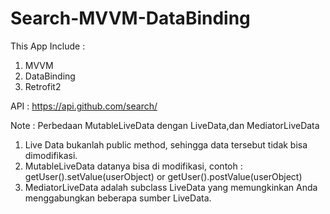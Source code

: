 # Search-MVVM-DataBinding

This App Include : 
1. MVVM
2. DataBinding
3. Retrofit2

API : https://api.github.com/search/

Note :
Perbedaan MutableLiveData dengan LiveData,dan MediatorLiveData
1. Live Data bukanlah public method, sehingga data tersebut tidak bisa dimodifikasi.
2. MutableLiveData datanya bisa di modifikasi, contoh :
   getUser().setValue(userObject) or 
   getUser().postValue(userObject)
3. MediatorLiveData adalah subclass LiveData yang memungkinkan Anda menggabungkan beberapa sumber LiveData. 

